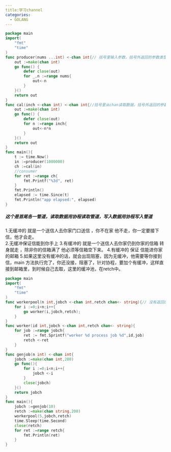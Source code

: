```yaml
---
title:学习channel
categories:
  - GOLANG
---
```

```go
package main
import(
	"fmt"
	"time"
)
func producer(nums ...int) <-chan int{// 括号里输入参数，括号外返回的参数类型
	out :=make(chan int)
	go func() {
		defer close(out)
		for _,n :=range nums{
			out<-n
		}
	}()
	return out
}
func cal(inch <-chan int) <-chan int{//括号里从chan读取数据，括号外返回的参数类型
	out :=make(chan int)
	go func() {
		defer close(out)
		for n :=range inch{
			out<-n*n
		}
	}()
	return out
}
func main(){
	t := time.Now()
	in :=producer(1000000)
	ch :=cal(in)
	//consumer
	for ret :=range ch{
		fmt.Printf("%3d", ret)
	}
	fmt.Println()
	elapsed := time.Since(t)
    fmt.Println("app elapsed:", elapsed)
}
```

##### 这个是首尾各一管道，读取数据用协程读取管道，写入数据用协程写入管道  
1.无缓冲的  就是一个送信人去你家门口送信 ，你不在家 他不走，你一定要接下信，他才会走。  
2.无缓冲保证信能到你手上
3.有缓冲的 就是一个送信人去你家仍到你家的信箱 转身就走 ，除非你的信箱满了 他必须等信箱空下来。
4.有缓冲的 保证 信能进你家的邮箱
5.如果这里没有缓冲的话，就会出现阻塞，因为无缓冲，他需要等你接到信，main 方法执行完了，你还没接，阻塞了，针对协程，要加个有缓冲，这样直接到邮箱里，到时候自己去取，这里的缓冲池，在retch中。
```go
package main
import(
	"fmt"
	"time"
)
func workerpool(n int,jobch <-chan int,retch chan<- string){// 没有返回的参数，jobch 读取chan中的数据，retch 写数据到chan中
	for i :=0;i<n;i++{
		go worker(i,jobch,retch);
	}
}
func worker(id int,jobch <-chan int,retch chan<- string){
	for job :=range jobch{
		ret := fmt.Sprintf("worker %d process job %d",id,job)
		retch <-ret
	}
}
func genjob(n int) <-chan int{
	jobch :=make(chan int,200)
	go func(){
		for i :=0;i<n;i++{
			jobch <-i
		}
		close(jobch)
	}()
	return jobch
}
func main(){
	jobch :=genjob(10)
	retch :=make(chan string,200)
	workerpool(5,jobch,retch)
	time.Sleep(time.Second)
	close(retch)
	for ret :=range retch{
		fmt.Println(ret)
	}
}
```






